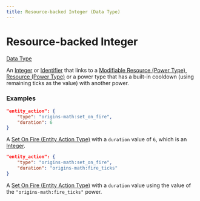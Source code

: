 ```yaml
---
title: Resource-backed Integer (Data Type)
---
```


# Resource-backed Integer

[Data Type](../data_types.md)

An [Integer](https://origins.readthedocs.io/en/latest/types/data_types/integer/) or [Identifier](https://origins.readthedocs.io/en/latest/types/data_types/identifier/) that links to a [Modifiable Resource (Power Type)](../power_types/modifiable_resource.md), [Resource (Power Type)](https://origins.readthedocs.io/en/latest/types/power_types/resource/) or a power type that has a built-in cooldown (using remaining ticks as the value) with another power.

### Examples

```json
"entity_action": {
	"type": "origins-math:set_on_fire",
	"duration": 6
}
```
A [Set On Fire (Entity Action Type)](https://origins.readthedocs.io/en/latest/types/entity_action_types/set_on_fire/) with a `duration` value of `6`, which is an [Integer](https://origins.readthedocs.io/en/latest/types/data_types/integer/).

```json
"entity_action": {
	"type": "origins-math:set_on_fire",
	"duration": "origins-math:fire_ticks"
}
```
A [Set On Fire (Entity Action Type)](https://origins.readthedocs.io/en/latest/types/entity_action_types/set_on_fire/) with a `duration` value using the value of the `"origins-math:fire_ticks"` power.
